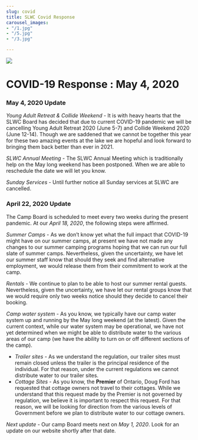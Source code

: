 ```yaml
---
slug: covid
title: SLWC Covid Response
carousel_images:
- "/1.jpg"
- "/5.jpg"
- "/3.jpg"

---
```

![](/slwc-gridsome/uploads/slwc_text_black.png)

# COVID-19 Response : May 4, 2020

### May 4, 2020 Update

_Young Adult Retreat & Collide Weekend_ - It is with heavy hearts that the SLWC Board has decided that due to current COVID-19 pandemic we will be cancelling Young Adult Retreat 2020 (June 5-7) and Collide Weekend 2020 (June 12-14). Though we are saddened that we cannot be together this year for these two amazing events at the lake we are hopeful and look forward to bringing them back better than ever in 2021.

_SLWC Annual Meeting_ - The SLWC Annual Meeting which is traditionally help on the May long weekend has been postponed. When we are able to reschedule the date we will let you know.

_Sunday Services_ - Until further notice all Sunday services at SLWC are cancelled.

### April 22, 2020 Update

The Camp Board is scheduled to meet every two weeks during the present pandemic. At our _April 18, 2020_, the following steps were affirmed.

_Summer Camps_ - As we don’t know yet what the full impact that COVID-19 might have on our summer camps, at present we have not made any changes to our summer camping programs hoping that we can run our full slate of summer camps. Nevertheless, given the uncertainty, we have let our summer staff know that should they seek and find alternative employment, we would release them from their commitment to work at the camp.

_Rentals_ - We continue to plan to be able to host our summer rental guests. Nevertheless, given the uncertainty, we have let our rental groups know that we would require only two weeks notice should they decide to cancel their booking.

_Camp water system_ - As you know, we typically have our camp water system up and running by the May long weekend (at the latest). Given the current context, while our water system may be operational, we have not yet determined when we might be able to distribute water to the various areas of our camp (we have the ability to turn on or off different sections of the camp).

* _Trailer sites_ - As we understand the regulation, our trailer sites must remain closed unless the trailer is the principal residence of the individual. For that reason, under the current regulations we cannot distribute water to our trailer sites.
* _Cottage Sites_ - As you know, the **Premier** of Ontario, Doug Ford has requested that cottage owners not travel to their cottages. While we understand that this request made by the Premier is not governed by regulation, we believe it is important to respect this request. For that reason, we will be looking for direction from the various levels of Government before we plan to distribute water to our cottage owners.

_Next update_ - Our camp Board meets next on _May 1, 2020_. Look for an update on our website shortly after that date.